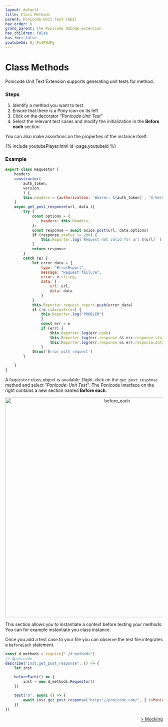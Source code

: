```yaml
---
layout: default
title: Class Methods
parent: Ponicode Unit Test (GUI)
nav_order: 6
grand_parent: The Ponicode VSCode extension
has_children: false
has_toc: false
youtubeId: 8j-PxIFWJPg
---
```


# Class Methods

Ponicode Unit Text Extension supports generating unit tests for method.

### Steps
1. Identify a method you want to test
2. Ensure that there is a Pony icon on its left
3. Click on the decorator *"Ponicode Unit Test"*
4. Select the relevant test cases and modify the initialization in the **Before each** section

You can also make assertions on the properties of the instance itself:

{% include youtubePlayer.html id=page.youtubeId %}

### Example

```javascript
export class Requestor {
    headers
    constructor(
        auth_token,
        version,
        ) {
        this.headers = {authorization: `Bearer: ${auth_token}`, 'X-Version':version}
    }
    async get_post_response(url, data ){
        try {
            const options = {
                headers: this.headers,
            };
            const response = await axios.post(url, data,options)
            if (response.status != 200) {
                this.Reporter.log(`Request not valid for url ${url}` )
            }
            return response
        }
        catch (e) {
            let error_data = {
                type: "ErrorReport",
                message: "Request failure",
                error: e.string,
                data: {
                    url: url,
                    data: data
                }
            }
            this.Reporter.request_report.push(error_data)
            if (!e.isAxiosError) {
                this.Reporter.log("PROBLEM")
                }
                const err = e
                if (err) {
                    this.Reporter.log(err.code)
                    this.Reporter.log(err.response && err.response.status)
                    this.Reporter.log(err.response && err.response.data)
                }
            throw('Error with request')
        }

    }
}
```

A `Requestor` class object is available. Right-click on the `get_post_response` method and select *"Ponicode: Unit Test"*. The Ponicode Interface on the right contains a new section named **Before each**.

<p align="center">
    <img src="/docs/vscode_extension/gui_test/images/methods_1.png" alt="before_each" width="700"/>
</p>

This section allows you to instantiate a context before testing your methods. You can for example instantiate you class instance.

Once you add a test case to your file you can observe the test file integrates a `beforeEach` statement.

```javascript
const d_methods = require("./d_methods")
// @ponicode
describe("inst.get_post_response", () => {
    let inst

    beforeEach(() => {
        inst = new d_methods.Requestor()
    })

    test("0", async () => {
        await inst.get_post_response("https://ponicode.com/", { isPonicodeSuper: true })
    })
})
```


<div align="right">
    <a href="/docs/vscode_extension/gui_test/mocking" >
        > Mocking
    </a>
</div>